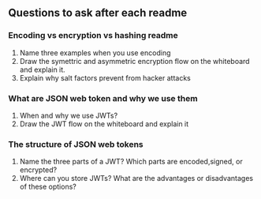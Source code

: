## Questions to ask after each readme

### Encoding vs encryption vs hashing readme

1. Name three examples when you use encoding
2. Draw the symettric and asymmetric encryption flow on the whiteboard and explain it.
3. Explain why salt factors prevent from hacker attacks

### What are JSON web token and why we use them

1. When and why we use JWTs?
2. Draw the JWT flow on the whiteboard and explain it

### The structure of JSON web tokens

1. Name the three parts of a JWT? Which parts are encoded,signed, or encrypted?
2. Where can you store JWTs? What are the advantages or disadvantages of these options?
